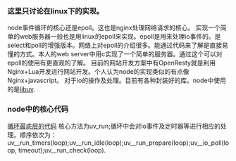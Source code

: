 ### 这里只讨论在linux下的实现。
node事件循环的核心还是epoll。这也是nginx处理网络请求的核心。
实现一个简单的web服务器一般也是用linux的epoll来实现。epoll是用来处理io事件的。是select和poll的增强版本。网络上对epoll的介绍很多。能通过代码来了解是直接易懂的方式。本人的web server中用c实现了一个简单的服务器。通过这个可以对epoll的使用有更直观的了解。
目前的网站开发方案中有OpenResty就是利用Nginx+Lua开发进行网站开发。个人认为node的实现类似的有点像Nginx+javascript。
对于io的操作及处理。目前有各种封装好的库。node中使用的是[libuv](https://github.com/libuv/libuv).
### node中的核心代码
[循环最底层的代码](https://github.com/nodejs/node/blob/master/deps/uv/src/unix/core.c#L339)
核心方法为uv_run;循环中会对io事件及定时器等进行相应的处理。顺序依次为：
uv__run_timers(loop);uv__run_idle(loop);uv__run_prepare(loop);uv__io_poll(loop, timeout);uv__run_check(loop).
